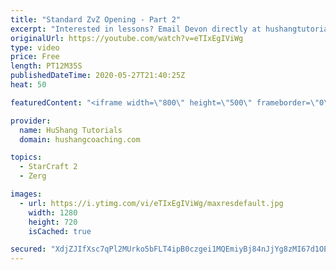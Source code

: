 ```yaml
---
title: "Standard ZvZ Opening - Part 2"
excerpt: "Interested in lessons? Email Devon directly at hushangtutorials@outlook.com ------------------------------------------------------------------------------------------------------- Want to support HuShang Tutorials directly? Patreon is a website where you can contribute a monthly donation that will help"
originalUrl: https://youtube.com/watch?v=eTIxEgIViWg
type: video
price: Free
length: PT12M35S
publishedDateTime: 2020-05-27T21:40:25Z
heat: 50

featuredContent: "<iframe width=\"800\" height=\"500\" frameborder=\"0\" src=\"https://www.youtube.com/embed/eTIxEgIViWg\" allow=\"accelerometer; autoplay; encrypted-media; gyroscope; picture-in-picture\" allowfullscreen></iframe>"

provider:
  name: HuShang Tutorials
  domain: hushangcoaching.com

topics:
  - StarCraft 2
  - Zerg

images:
  - url: https://i.ytimg.com/vi/eTIxEgIViWg/maxresdefault.jpg
    width: 1280
    height: 720
    isCached: true

secured: "XdjZJIfXsc7qPl2MUrko5bFLT4ipB0czgei1MQEmiyBj84nJjYg8zMI67d1OEqfloJKcQT4qAdNME4WMrkjds6PJs9471+5oazMVvmw8H6c3vKb0WTXOf3oHyJgP7O44RyhmerDKJqiPg7cyniwMM/KPkJR7ZJipAUdEjFrIzfXuc+LK8IaQkXKu3lDGe0KbHbM75qx3j5K0vOc0te+JpV2NJKwDKQ33w+0woJDKdrhWsUHlRG6FJPs93/xvqqWCSg1Sq92iVoy89iIMozyKVFb1jW6+esh5ZsQPhYe0biIsz3AGMpPD5HKd/5glCOA0PyI24fT60JauF470A4Zv1iw9eQTKyvkdM+xySr4Sp2vOXgrKpmoggwrVBhNUQyiDrDFtkmT3LauLBsLE4RGLHkYBQrsHLmkT6RZY24GAEU4=;Wk9I4EyolyHo4ov2OB9viA=="
---
```


